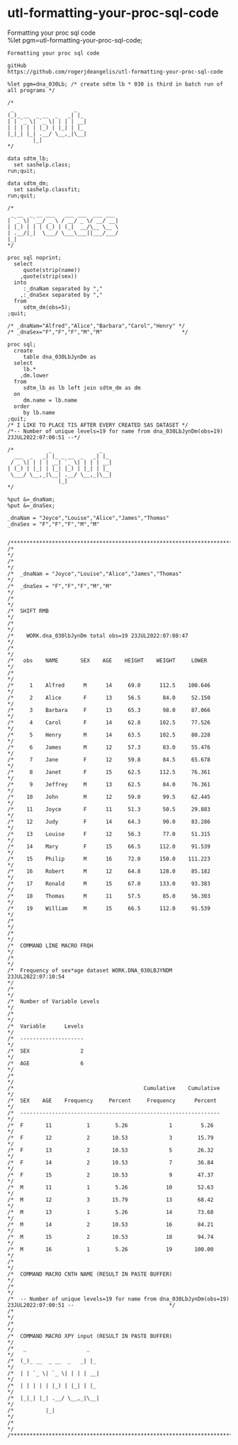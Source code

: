 # utl-formatting-your-proc-sql-code
Formatting your proc sql code   
    %let pgm=utl-formatting-your-proc-sql-code;

    Formatting your proc sql code

    gitHub
    https://github.com/rogerjdeangelis/utl-formatting-your-proc-sql-code

    %let pgm=dna_030Lb; /* create sdtm lb * 030 is third in batch run of all programs */

    /*
     _                   _
    (_)_ __  _ __  _   _| |_
    | | `_ \| `_ \| | | | __|
    | | | | | |_) | |_| | |_
    |_|_| |_| .__/ \__,_|\__|
            |_|
    */

    data sdtm_lb;
      set sashelp.class;
    run;quit;

    data sdtm_dm;
      set sashelp.classfit;
    run;quit;

    /*
     _ __  _ __ ___   ___ ___  ___ ___
    | `_ \| `__/ _ \ / __/ _ \/ __/ __|
    | |_) | | | (_) | (_|  __/\__ \__ \
    | .__/|_|  \___/ \___\___||___/___/
    |_|
    */

    proc sql noprint;
      select
         quote(strip(name))
        ,quote(strip(sex))
      into
         :_dnaNam separated by ","
        ,:_dnaSex separated by ","
      from
         sdtm_dm(obs=5);
    ;quit;

    /* _dnaNam="Alfred","Alice","Barbara","Carol","Henry" */
    /* _dnaSex="F","F","F","M","M"                         */

    proc sql;
      create
         table dna_030LbJynDm as
      select
         lb.*
        ,dm.lower
      from
         sdtm_lb as lb left join sdtm_dm as dm
      on
         dm.name = lb.name
      order
         by lb.name
    ;quit;
    /* I LIKE TO PLACE TIS AFTER EVERY CREATED SAS DATASET */
    /*-- Number of unique levels=19 for name from dna_030LbJynDm(obs=19) 23JUL2022:07:00:51 --*/

    /*           _               _
      ___  _   _| |_ _ __  _   _| |_
     / _ \| | | | __| `_ \| | | | __|
    | (_) | |_| | |_| |_) | |_| | |_
     \___/ \__,_|\__| .__/ \__,_|\__|
                    |_|
    */

    %put &=_dnaNam;
    %put &=_dnaSex;

    _dnaNam = "Joyce","Louise","Alice","James","Thomas"
    _dnaSex = "F","F","F","M","M"


    /**************************************************************************************************************************/
    /*                                                                                                                        */
    /*                                                                                                                        */
    /*  _dnaNam = "Joyce","Louise","Alice","James","Thomas"                                                                   */
    /*  _dnaSex = "F","F","F","M","M"                                                                                         */
    /*                                                                                                                        */
    /*  SHIFT RMB                                                                                                             */
    /*                                                                                                                        */
    /*    WORK.dna_030lbJynDm total obs=19 23JUL2022:07:08:47                                                                 */
    /*                                                                                                                        */
    /*   obs    NAME       SEX    AGE    HEIGHT    WEIGHT     LOWER                                                           */
    /*                                                                                                                        */
    /*     1    Alfred      M      14     69.0      112.5    100.646                                                          */
    /*     2    Alice       F      13     56.5       84.0     52.150                                                          */
    /*     3    Barbara     F      13     65.3       98.0     87.066                                                          */
    /*     4    Carol       F      14     62.8      102.5     77.526                                                          */
    /*     5    Henry       M      14     63.5      102.5     80.228                                                          */
    /*     6    James       M      12     57.3       83.0     55.476                                                          */
    /*     7    Jane        F      12     59.8       84.5     65.678                                                          */
    /*     8    Janet       F      15     62.5      112.5     76.361                                                          */
    /*     9    Jeffrey     M      13     62.5       84.0     76.361                                                          */
    /*    10    John        M      12     59.0       99.5     62.445                                                          */
    /*    11    Joyce       F      11     51.3       50.5     29.883                                                          */
    /*    12    Judy        F      14     64.3       90.0     83.286                                                          */
    /*    13    Louise      F      12     56.3       77.0     51.315                                                          */
    /*    14    Mary        F      15     66.5      112.0     91.539                                                          */
    /*    15    Philip      M      16     72.0      150.0    111.223                                                          */
    /*    16    Robert      M      12     64.8      128.0     85.182                                                          */
    /*    17    Ronald      M      15     67.0      133.0     93.383                                                          */
    /*    18    Thomas      M      11     57.5       85.0     56.303                                                          */
    /*    19    William     M      15     66.5      112.0     91.539                                                          */
    /*                                                                                                                        */
    /*                                                                                                                        */
    /*  COMMAND LINE MACRO FRQH                                                                                               */
    /*                                                                                                                        */
    /*  Frequency of sex*age dataset WORK.DNA_030LBJYNDM 23JUL2022:07:10:54                                                   */
    /*                                                                                                                        */
    /*  Number of Variable Levels                                                                                             */
    /*                                                                                                                        */
    /*  Variable      Levels                                                                                                  */
    /*  --------------------                                                                                                  */
    /*  SEX                2                                                                                                  */
    /*  AGE                6                                                                                                  */
    /*                                                                                                                        */
    /*                                         Cumulative    Cumulative                                                       */
    /*  SEX    AGE    Frequency     Percent     Frequency      Percent                                                        */
    /*  ---------------------------------------------------------------                                                       */
    /*  F       11           1        5.26             1         5.26                                                         */
    /*  F       12           2       10.53             3        15.79                                                         */
    /*  F       13           2       10.53             5        26.32                                                         */
    /*  F       14           2       10.53             7        36.84                                                         */
    /*  F       15           2       10.53             9        47.37                                                         */
    /*  M       11           1        5.26            10        52.63                                                         */
    /*  M       12           3       15.79            13        68.42                                                         */
    /*  M       13           1        5.26            14        73.68                                                         */
    /*  M       14           2       10.53            16        84.21                                                         */
    /*  M       15           2       10.53            18        94.74                                                         */
    /*  M       16           1        5.26            19       100.00                                                         */
    /*                                                                                                                        */
    /*  COMMAND MACRO CNTH NAME (RESULT IN PASTE BUFFER)                                                                      */
    /*                                                                                                                        */
    /*  -- Number of unique levels=19 for name from dna_030LbJynDm(obs=19) 23JUL2022:07:00:51 --                              */
    /*                                                                                                                        */
    /*                                                                                                                        */
    /*  COMMAND MACRO XPY input (RESULT IN PASTE BUFFER)                                                                      */
    /*   _                   _                                                                                                */
    /*  (_)_ __  _ __  _   _| |_                                                                                              */
    /*  | | `_ \| `_ \| | | | __|                                                                                             */
    /*  | | | | | |_) | |_| | |_                                                                                              */
    /*  |_|_| |_| .__/ \__,_|\__|                                                                                             */
    /*          |_|                                                                                                           */
    /*                                                                                                                        */
    /**************************************************************************************************************************/
